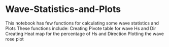 # Wave-Statistics-and-Plots

This notebook has few functions for calculating some wave statistics and Plots
These functions include:
Creating Pivote table for wave Hs and Dir
Creating Heat map for the percentage of Hs and Direction
Plotting the wave rose plot


